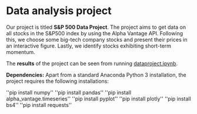# Data analysis project

Our project is titled **S&P 500 Data Project**. The project aims to get data on all stocks in the S&P500 index by using the Alpha Vantage API. Following this, we choose some big-tech company stocks and present their prices in an interactive figure. Lastly, we identify stocks exhibiting short-term momentum.

The **results** of the project can be seen from running [dataproject.ipynb](dataproject.ipynb).

**Dependencies:** Apart from a standard Anaconda Python 3 installation, the project requires the following installations:

''pip install numpy''
''pip install pandas''
''pip install alpha_vantage.timeseries''
''pip install pyplot''
''pip install plotly''
''pip install bs4''
''pip install requests''
